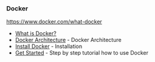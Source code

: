 ### Docker
https://www.docker.com/what-docker
- [What is Docker?](https://www.docker.com/what-docker)
- [Docker Architecture](https://docs.docker.com/engine/understanding-docker/) - Docker Architecture
- [Install Docker](https://docs.docker.com/engine/installation/) - Installation
- [Get Started](https://docs.docker.com/mac/) - Step by step tutorial how to use Docker
